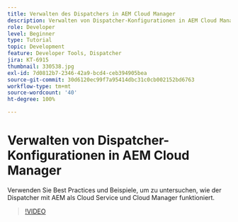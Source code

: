 ```yaml
---
title: Verwalten des Dispatchers in AEM Cloud Manager
description: Verwalten von Dispatcher-Konfigurationen in AEM Cloud Manager.
role: Developer
level: Beginner
type: Tutorial
topic: Development
feature: Developer Tools, Dispatcher
jira: KT-6915
thumbnail: 330538.jpg
exl-id: 7d0812b7-2346-42a9-bcd4-ceb394905bea
source-git-commit: 30d6120ec99f7a95414dbc31c0cb002152bd6763
workflow-type: tm+mt
source-wordcount: '40'
ht-degree: 100%

---
```


# Verwalten von Dispatcher-Konfigurationen in AEM Cloud Manager

Verwenden Sie Best Practices und Beispiele, um zu untersuchen, wie der Dispatcher mit AEM als Cloud Service und Cloud Manager funktioniert.

>[!VIDEO](https://video.tv.adobe.com/v/330538?quality=12&learn=on)
